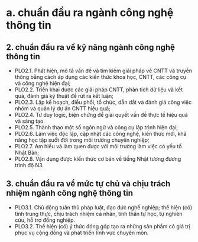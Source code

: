 # a.  chuẩn đầu ra ngành công nghệ thông tin
## 2. chuẩn đầu ra về kỹ năng ngành công nghệ thông tin
-   PLO2.1. Phát hiện, mô tả vấn đề và tìm kiếm giải pháp về CNTT và truyền thông bằng cách áp dụng các kiến thức khoa học, CNTT, các công cụ và công nghệ hiện đại;
-   PLO2.2. Triển khai được các giải pháp CNTT, phân tích dữ liệu và kết quả, đánh giá kỹ thuật để rút ra kết luận;
-   PLO2.3. Lập kế hoạch, điều phối, tổ chức, dẫn dắt và đánh giá công việc nhóm và quản lý dự án CNTT hiệu quả;
-   PLO2.4. Tư duy logic, biện chứng để giải quyết vấn đề thực tế hiệu quả và sáng tạo.
-   PLO2.5. Thành thạo một số ngôn ngữ và công cụ lập trình hiện đại;
-   PLO2.6. Làm việc độc lập, cập nhật các công nghệ, kiến thức mới, khả năng học tập suốt đời trong môi trường chuyên nghiệp;
-   PLO2.7. Am hiểu và làm quen được với môi trường làm việc có yếu tố Nhật Bản;
-   PLO2.8. Vận dụng được kiến thức cơ bản về tiếng Nhật tương đương trình độ N3.
## 3. chuẩn đầu ra về mức tự chủ và chịu trách nhiệm ngành công nghệ thông tin
-   PLO3.1. Chủ động tuân thủ pháp luật, đạo đức nghề nghiệp; thể hiện (có) tính trung thực, chịu trách nhiệm cá nhân, tinh thần tự học, tự nghiên cứu, hỗ trợ đồng nghiệp.
-   PLO3.2. Thể hiện (có) ý thức đóng góp tạo ra những sản phẩm có giá trị phục vụ cộng đồng và phát triển lĩnh vực chuyên môn.
